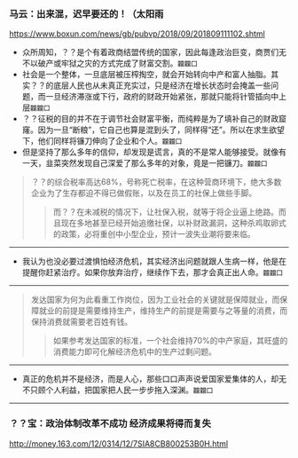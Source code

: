 ### 马云：出来混，迟早要还的！（太阳雨
https://www.boxun.com/news/gb/pubvp/2018/09/201809111102.shtml
- 众所周知，？？是个有着政商结盟传统的国家，因此每逢政治巨变，商贾们无不以破产或牢狱之灾的方式完成了财富交割。`龖龖囗`
- 社会是一个整体，一旦底层被压榨掏空，就会开始转向中产和富人抽脂。其实？？的底层人民也从未真正充实过，只是经济在增长状态时会掩盖一些问题，而一旦经济滞涨或下行，政府的财政开始紧张，那就只能将针管插向中上层`龖龖囗`
- ？？征税的目的并不在于调节社会财富平衡，而纯粹是为了填补自己的财政窟窿。因为一旦“断粮”，它自己也算是混到头了，同样得“还”。所以在求生欲望下，他们同样将镰刀伸向了企业和个人。`龖龖囗`
- 但是坚持了那么多年的信仰，却发现是谎言，真的不是常人能够接受。就像有一天，韭菜突然发现自己深爱了那么多年的对象，竟是一把镰刀。`龖龖囗`
>？？的综合税率高达68%，号称死亡税率，在这种营商环境下，绝大多数企业为了生存都迫不得已做假账，以及在员工的社保上做些手脚。
>>而？？在未减税的情况下，让社保入税，就等于将企业逼上绝路。而且现在多地甚至已经开始追缴社保，以补财政漏洞，这种杀鸡取卵式的政策，必将重创中小型企业，预计一波失业潮将要来临。
---
- 我认为也没必要过渡惧怕经济危机，其实经济出问题就跟人生病一样，他是在提醒你赶紧治疗。如果你放弃治疗，继续作下去，那才会真正出人命。`龖龖囗`
---
>发达国家为何为此看重工作岗位，因为工业社会的关键就是保障就业，而保障就业的前提是需要维持生产，维持生产的前提是需要与之等量的消费，而保持消费就需要老百姓有钱。
>>如果参考发达国家的标准，一个社会维持70%的中产家庭，其旺盛的消费能力即可化解经济危机中的生产过剩问题。
---
- 真正的危机并不是经济，而是人心，那些口口声声说爱国家爱集体的人，却无不只顾个人利益，把国家把人民一步步拖入深渊。`龖龖囗`
---
### ？？宝：政治体制改革不成功 经济成果将得而复失
http://money.163.com/12/0314/12/7SIA8CB800253B0H.html